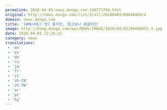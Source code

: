 ```yaml
---
permalink: 2018-04-03-news.donga.com-136771794.html
original: http://news.donga.com/list/3/all/20180403/89446464/4
domain: news.donga.com
title: '[#해시태그 컷] 홍지민, 알고보니 쇄골미인'
image: http://dimg.donga.com/wps/NEWS/IMAGE/2018/04/03/89446953.3.jpg
date: 2018-04-03 22:26:22
category: news
translations: 
 - 'en'
 - 'es'
 - 'de'
 - 'ru'
 - 'ja'
 - 'fr'
 - 'it'
 - 'zh-CN'
 - 'zh-TW'
 - 'ar'
 - 'pt'
 - 'hy'
---
```


